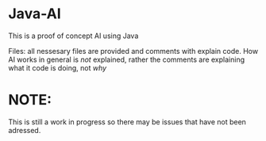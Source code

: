 # Java-AI
This is a proof of concept AI using Java

Files: all nessesary files are provided and comments with explain code. 
How AI works in general is *not* explained, rather the comments are explaining what it code is doing, not *why*
 
# NOTE:
This is still a work in progress so there may be issues that have not been adressed.
